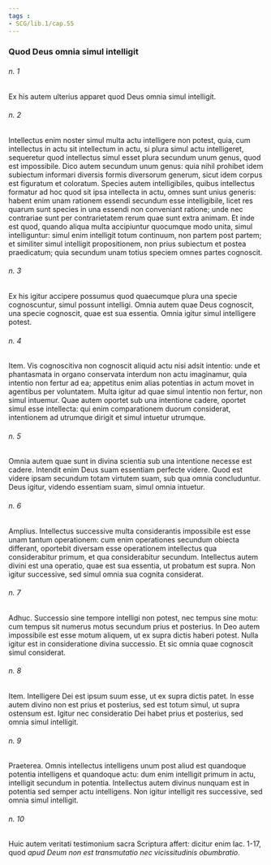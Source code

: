 ```yaml
---
tags : 
- SCG/lib.1/cap.55
---
```


### Quod Deus omnia simul intelligit

###### n. 1
Ex his autem ulterius apparet quod Deus omnia simul intelligit.

###### n. 2
Intellectus enim noster simul multa actu intelligere non potest, quia, cum intellectus in actu sit intellectum in actu, si plura simul actu intelligeret, sequeretur quod intellectus simul esset plura secundum unum genus, quod est impossibile. Dico autem secundum unum genus: quia nihil prohibet idem subiectum informari diversis formis diversorum generum, sicut idem corpus est figuratum et coloratum. Species autem intelligibiles, quibus intellectus formatur ad hoc quod sit ipsa intellecta in actu, omnes sunt unius generis: habent enim unam rationem essendi secundum esse intelligibile, licet res quarum sunt species in una essendi non conveniant ratione; unde nec contrariae sunt per contrarietatem rerum quae sunt extra animam. Et inde est quod, quando aliqua multa accipiuntur quocumque modo unita, simul intelliguntur: simul enim intelligit totum continuum, non partem post partem; et similiter simul intelligit propositionem, non prius subiectum et postea praedicatum; quia secundum unam totius speciem omnes partes cognoscit.

###### n. 3
Ex his igitur accipere possumus quod quaecumque plura una specie cognoscuntur, simul possunt intelligi. Omnia autem quae Deus cognoscit, una specie cognoscit, quae est sua essentia. Omnia igitur simul intelligere potest.

###### n. 4
Item. Vis cognoscitiva non cognoscit aliquid actu nisi adsit intentio: unde et phantasmata in organo conservata interdum non actu imaginamur, quia intentio non fertur ad ea; appetitus enim alias potentias in actum movet in agentibus per voluntatem. Multa igitur ad quae simul intentio non fertur, non simul intuemur. Quae autem oportet sub una intentione cadere, oportet simul esse intellecta: qui enim comparationem duorum considerat, intentionem ad utrumque dirigit et simul intuetur utrumque.

###### n. 5
Omnia autem quae sunt in divina scientia sub una intentione necesse est cadere. Intendit enim Deus suam essentiam perfecte videre. Quod est videre ipsam secundum totam virtutem suam, sub qua omnia concluduntur. Deus igitur, videndo essentiam suam, simul omnia intuetur.

###### n. 6
Amplius. Intellectus successive multa considerantis impossibile est esse unam tantum operationem: cum enim operationes secundum obiecta differant, oportebit diversam esse operationem intellectus qua considerabitur primum, et qua considerabitur secundum. Intellectus autem divini est una operatio, quae est sua essentia, ut probatum est supra. Non igitur successive, sed simul omnia sua cognita considerat.

###### n. 7
Adhuc. Successio sine tempore intelligi non potest, nec tempus sine motu: cum tempus sit numerus motus secundum prius et posterius. In Deo autem impossibile est esse motum aliquem, ut ex supra dictis haberi potest. Nulla igitur est in consideratione divina successio. Et sic omnia quae cognoscit simul considerat.

###### n. 8
Item. Intelligere Dei est ipsum suum esse, ut ex supra dictis patet. In esse autem divino non est prius et posterius, sed est totum simul, ut supra ostensum est. Igitur nec consideratio Dei habet prius et posterius, sed omnia simul intelligit.

###### n. 9
Praeterea. Omnis intellectus intelligens unum post aliud est quandoque potentia intelligens et quandoque actu: dum enim intelligit primum in actu, intelligit secundum in potentia. Intellectus autem divinus nunquam est in potentia sed semper actu intelligens. Non igitur intelligit res successive, sed omnia simul intelligit.

###### n. 10
Huic autem veritati testimonium sacra Scriptura affert: dicitur enim Iac. 1-17, quod *apud Deum non est transmutatio nec vicissitudinis obumbratio*.

